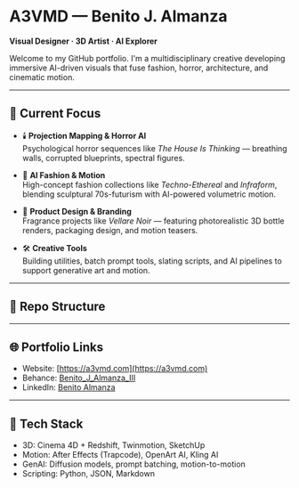 # A3VMD — Benito J. Almanza  
**Visual Designer · 3D Artist · AI Explorer**

Welcome to my GitHub portfolio. I'm a multidisciplinary creative developing immersive AI-driven visuals that fuse fashion, horror, architecture, and cinematic motion.

---

## 🔮 Current Focus

- 🕯️ **Projection Mapping & Horror AI**  
  Psychological horror sequences like *The House Is Thinking* — breathing walls, corrupted blueprints, spectral figures.

- 👗 **AI Fashion & Motion**  
  High-concept fashion collections like *Techno-Ethereal* and *Infraform*, blending sculptural 70s-futurism with AI-powered volumetric motion.

- 💎 **Product Design & Branding**  
  Fragrance projects like *Vellare Noir* — featuring photorealistic 3D bottle renders, packaging design, and motion teasers.

- 🛠️ **Creative Tools**  
  Building utilities, batch prompt tools, slating scripts, and AI pipelines to support generative art and motion.

---

## 📁 Repo Structure


---

## 🌐 Portfolio Links

- Website: [https://a3vmd.com](https://a3vmd.com)  
- Behance: [Benito_J_Almanza_III](https://www.behance.net/Benito_J_Almanza_III)  
- LinkedIn: [Benito Almanza](https://www.linkedin.com/in/benito-j-almanza-iii/)

---

## 🧠 Tech Stack

- 3D: Cinema 4D + Redshift, Twinmotion, SketchUp  
- Motion: After Effects (Trapcode), OpenArt AI, Kling AI  
- GenAI: Diffusion models, prompt batching, motion-to-motion  
- Scripting: Python, JSON, Markdown  

